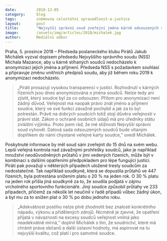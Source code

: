 ```yaml
---
date:         2018-12-05
category:     blog
tags:         sněmovna celostátní spravedlnost-a-justice
layout:       post
title:        "Nejvyšší správní soud zveřejní jména kárně odsouzených soudců"
image:        /assets/img/articles/2018/michalek.jpg
author:       Mediální odbor
---
```

 

Praha, 5. prosince 2018 – Předseda poslaneckého klubu Pirátů Jakub Michálek vyzval dopisem předsedu Nejvyššího správního soudu (NSS) Michala Mazance, aby u kárně stíhaných soudců nedocházelo k anonymizaci jejich jména a příjmení. Předseda NSS s požadavkem souhlasí a připravuje změnu vnitřních předpisů soudu, aby již během roku 2019 k anonymizaci nedocházelo.

> „Piráti prosazují vysokou transparenci v justici. Rozhodnutí v kárných řízeních jsou dnes anonymizována o jména soudců. Nelze tedy ani zjistit, který soudce byl za co odsouzen. Přitom pro anonymizaci není žádný důvod. Veřejnost má naopak právo znát jméno a příjmení soudce, který ve své funkci závažně pochybil a jak za to byl potrestán. Právě na dobrých soudcích totiž stojí důvěra veřejnosti v právní stát. Zákon o ochraně osobních údajů má pro úředníky státu zvláštní výjimku. Proto jsem rád, že mé stížnosti Nejvyšší správní soud vyhověl. Datová sada odsouzených soudců bude vítaným doplňkem do námi chystané veřejné karty soudce,“ uvedl Michálek.

Poskytnuté informace by měl soud sám zveřejnit do 15 dnů na svém webu. Lepší veřejná kontrola nad závažnými prohřešky soudců, jako je například množství neodůvodněných průtahů v jimi vedených řízeních, může být v kombinaci s dalšími opatřeními předpokladem pro lépe fungující justici. Piráti pak považují v některých případech uložené tresty soudcům za nedostatečné. Tak například soudkyně, která se dopustila průtahů ve 447 řízeních, byla potrestána snížením platu o 20 % na jeden rok. O 30 % platu na jeden rok přišla jiná soudkyně za to, že soudila podjatá v zájmu vrcholného sportovního funkcionáře. Jiný soudce způsobil průtahy ve 233 případech, přičemž za několik let neučinil v řadě případů vůbec žádný úkon, a byl mu za to snížen plat o 30 % po dobu jednoho roku.

> „Adekvátnost postihu nelze plně zhodnotit bez znalosti konkrétního nápadu, výkonu a přidělených zdrojů. Nicméně je zjevné, že opatření přijatá v návaznosti na excesy soudců veřejnost vnímá jako neadekvátně mírná,“ doplnil Michálek s tím, že soudnictví, které má chránit práva občanů a další ústavní hodnoty, má aspirovat na tu nejvyšší kvalitu, což platí i pro samotné soudce.
